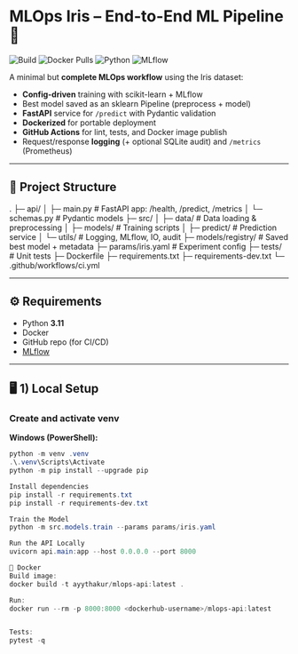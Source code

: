 # MLOps Iris – End-to-End ML Pipeline 🚀

![Build](https://img.shields.io/github/actions/workflow/status/<your-github-username>/<your-repo-name>/ci.yml?branch=main)
![Docker Pulls](https://img.shields.io/docker/pulls/<your-dockerhub-username>/mlops-api)
![Python](https://img.shields.io/badge/python-3.11-blue)
![MLflow](https://img.shields.io/badge/MLflow-2.x-orange)

A minimal but **complete MLOps workflow** using the Iris dataset:

- **Config-driven** training with scikit-learn + MLflow  
- Best model saved as an sklearn Pipeline (preprocess + model)  
- **FastAPI** service for `/predict` with Pydantic validation  
- **Dockerized** for portable deployment  
- **GitHub Actions** for lint, tests, and Docker image publish  
- Request/response **logging** (+ optional SQLite audit) and `/metrics` (Prometheus)

---

## 📂 Project Structure

.
├─ api/
│ ├─ main.py # FastAPI app: /health, /predict, /metrics
│ └─ schemas.py # Pydantic models
├─ src/
│ ├─ data/ # Data loading & preprocessing
│ ├─ models/ # Training scripts
│ ├─ predict/ # Prediction service
│ └─ utils/ # Logging, MLflow, IO, audit
├─ models/registry/ # Saved best model + metadata
├─ params/iris.yaml # Experiment config
├─ tests/ # Unit tests
├─ Dockerfile
├─ requirements.txt
├─ requirements-dev.txt
└─ .github/workflows/ci.yml


---

## ⚙️ Requirements

- Python **3.11**
- Docker
- GitHub repo (for CI/CD)
- [MLflow](https://mlflow.org/)

---

## 🖥 1) Local Setup

### Create and activate venv
**Windows (PowerShell):**
```powershell
python -m venv .venv
.\.venv\Scripts\Activate
python -m pip install --upgrade pip

Install dependencies
pip install -r requirements.txt
pip install -r requirements-dev.txt

Train the Model
python -m src.models.train --params params/iris.yaml

Run the API Locally
uvicorn api.main:app --host 0.0.0.0 --port 8000

🐳 Docker
Build image:
docker build -t ayythakur/mlops-api:latest .

Run:
docker run --rm -p 8000:8000 <dockerhub-username>/mlops-api:latest


Tests:
pytest -q

